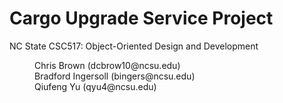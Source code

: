 # Cargo Upgrade Service Project

NC State CSC517: Object-Oriented Design and Development

<dd>Chris Brown (dcbrow10@ncsu.edu)</dd>
<dd>Bradford Ingersoll (bingers@ncsu.edu)</dd>
<dd>Qiufeng Yu (qyu4@ncsu.edu)</dd>
